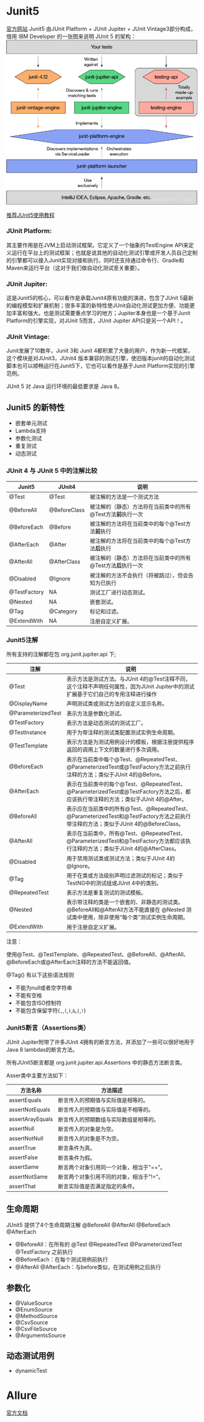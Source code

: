 # Junit5
[官方网站](https://junit.org/junit5/)
Junit5 由JUnit Platform + JUnit Jupiter + JUnit Vintage3部分构成，借用 IBM Developer 的一张图来说明 JUnit 5 的架构：
![image](./image/junit5架构.jpg)

[推荐JUnit5使用教程](https://blog.csdn.net/ryo1060732496/article/details/80792246)

### JUnit Platform:
其主要作用是在JVM上启动测试框架。它定义了一个抽象的TestEngine API来定义运行在平台上的测试框架；也就是说其他的自动化测试引擎或开发人员自己定制的引擎都可以接入Junit实现对接和执行。同时还支持通过命令行、Gradle和Maven来运行平台（这对于我们做自动化测试至关重要）。  
### JUnit Jupiter:
这是Junit5的核心，可以看作是承载Junit4原有功能的演进，包含了JUnit 5最新的编程模型和扩展机制；很多丰富的新特性使JUnit自动化测试更加方便、功能更加丰富和强大。也是测试需要重点学习的地方；Jupiter本身也是一个基于Junit Platform的引擎实现，对JUnit 5而言，JUnit Jupiter API只是另一个API！。
### JUnit Vintage:
Junit发展了10数年，Junit 3和 Junit 4都积累了大量的用户，作为新一代框架，这个模块是对JUnit3，JUnit4 版本兼容的测试引擎，使旧版本junit的自动化测试脚本也可以顺畅运行在Junit5下，它也可以看作是基于Junit Platform实现的引擎范例。

JUnit 5 对 Java 运行环境的最低要求是 Java 8。

## Junit5 的新特性
- 嵌套单元测试
- Lambda支持
- 参数化测试
- 重复测试
- 动态测试

### JUnit 4 与 JUnit 5 中的注解比较
|Junit5|JUnit4         |说明                 |
|-------|-------------|---------------------|
|@Test |@Test   |被注解的方法是一个测试方法 |
|@BeforeAll |@BeforeClass| 被注解的（静态）方法将在当前类中的所有@Test方法**前**执行一次 |
|@BeforeEach |@Before  | 被注解的方法将在当前类中的每个@Test方法**前**执行 |
|@AfterEach |@After| 被注解的方法将在当前类中的每个@Test方法**后**执行 |
|@AfterAll | @AfterClass| 被注解的（静态）方法将在当前类中的所有@Test方法**后**执行一次 |
|@Disabled | @Ignore| 被注解的方法不会执行（将被跳过），但会告知为已执行 |
|@TestFactory|NA|测试工厂进行动态测试。|
|@Nested|NA|嵌套测试。|
|@Tag|@Category|标记和过滤。|
|@ExtendWith|NA|注册自定义扩展。|

### Junit5注解
所有支持的注解都在包 org.junit.jupiter.api 下;

|注解|说明|
|---|---|
|@Test|表示方法是测试方法。与JUnit 4的@Test注释不同，这个注释不声明任何属性，因为JUnit Jupiter中的测试扩展基于它们自己的专用注释进行操作|
|@DisplayName|声明测试类或测试方法的自定义显示名称。|
|@ParameterizedTest|表示方法是参数化测试。|
|@TestFactory|表示方法是动态测试的测试工厂。|
|@TestInstance|用于为带注释的测试类配置测试实例生命周期。|
|@TestTemplate|表示方法是为测试用例设计的模板，根据注册提供程序返回的调用上下文的数量进行多次调用。|
|@BeforeEach|表示在当前类中每个@Test、@RepeatedTest、@ParameterizedTest或@TestFactory方法之前执行注释的方法；类似于JUnit 4的@Before。|
|@AfterEach|表示在当前类中的每个@Test、@RepeatedTest、@ParameterizedTest或@TestFactory方法之后，都应该执行带注释的方法；类似于JUnit 4的@After。|
|@BeforeAll|表示应在当前类中的所有@Test、@RepeatedTest、@ParameterizedTest和@TestFactory方法之前执行带注释的方法；类似于JUnit 4的@BeforeClass。|
|@AfterAll|表示在当前类中，所有@Test、@RepeatedTest、@ParameterizedTest和@TestFactory方法都应该执行注释的方法；类似于JUnit 4的@AfterClass。|
|@Disabled|用于禁用测试类或测试方法；类似于JUnit 4的@Ignore。|
|@Tag|用于在类或方法级别声明过滤测试的标记；类似于TestNG中的测试组或JUnit 4中的类别。|
|@RepeatedTest|表示方法是重复测试的测试模板。|
|@Nested|表示带注释的类是一个嵌套的、非静态的测试类。@BeforeAll和@AfterAll方法不能直接在 @Nested 测试类中使用，除非使用“每个类”测试实例生命周期。|
|@ExtendWith|用于注册自定义扩展。|

注意：

使用@Test、@TestTemplate、@RepeatedTest、@BeforeAll、@AfterAll、@BeforeEach或@AfterEach注释的方法不能返回值。

@Tag() 有以下这些语法规则
- 不能为null或者空字符串
- 不能有空格
- 不能包含ISO控制符
- 不能包含保留字符(`,`,`(`,`)`,`&`,`|`,`!`)

### Junit5断言（Assertions类）
JUnit Jupiter附带了许多JUnit 4拥有的断言方法，并添加了一些可以很好地用于Java 8 lambdas的断言方法。 

所有JUnit5断言都是 org.junit.jupiter.api.Assertions 中的静态方法断言类。

Asser类中主要方法如下：

|方法名称|方法描述|
|----|---|
|assertEquals|断言传入的预期值与实际值是相等的。|
|assertNotEquals|断言传入的预期值与实际值是不相等的。|
|assertArayEquals|断言传入的预期数组与实际数组是相等的。|
|assertNull|断言传入的对象是为空。|
|assertNotNull|断言传入的对象是不为空。|
|assertTrue|断言条件为真。|
|assertFalse|断言条件为假。|
|assertSame|断言两个对象引用同一个对象，相当于"==”。|
|assertNotSame|断言两个对象引用不同的对象，相当于"!=”。|
|assertThat|断言实际值是否满足指定的条件。|

## 生命周期
JUnit5 提供了4个生命周期注解 @BeforeAll @AfterAll @BeforeEach @AfterEach
- @BeforeAll：在所有的 @Test @RepeatedTest @ParameterizedTest @TestFactory 之前执行
- @BeforeEach：在每个测试用例前执行
- @AfterAll @AfterEach：与before类似，在测试用例之后执行

## 参数化
- @ValueSource
- @EnumSource
- @MethodSource
- @CsvSource
- @CsvFileSource
- @ArgumentsSource

## 动态测试用例
-  dynamicTest

# Allure
[官方文档](https://docs.qameta.io/allure/)